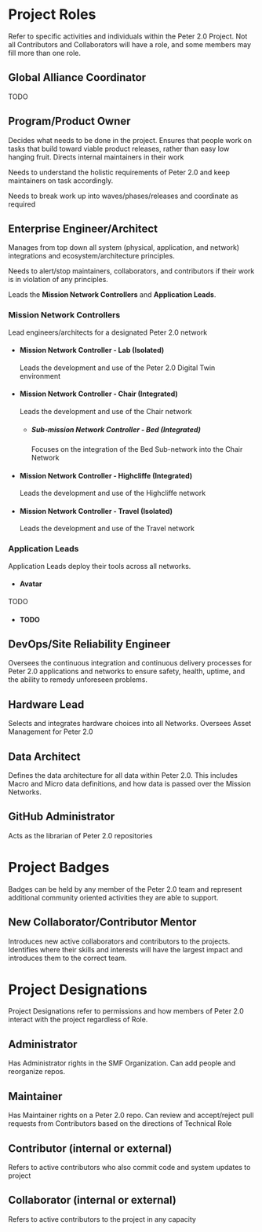 # Project Roles

Refer to specific activities and individuals within the Peter 2.0 Project. Not all Contributors and Collaborators will have a role, and some members may fill more than one role.

## Global Alliance Coordinator
TODO

## Program/Product Owner
Decides what needs to be done in the project. Ensures that people work on tasks that build toward viable product releases, rather than easy low hanging fruit. Directs internal maintainers in their work

Needs to understand the holistic requirements of Peter 2.0 and keep maintainers on task accordingly.

Needs to break work up into waves/phases/releases and coordinate as required

## Enterprise Engineer/Architect
Manages from top down all system (physical, application, and network) integrations and ecosystem/architecture principles.

Needs to alert/stop maintainers, collaborators, and contributors if their work is in violation of any principles.

Leads the **Mission Network Controllers** and **Application Leads**. 

### Mission Network Controllers
Lead engineers/architects for a designated Peter 2.0 network
  - #### Mission Network Controller - Lab (Isolated)

    Leads the development and use of the Peter 2.0 Digital Twin environment

  - #### Mission Network Controller - Chair (Integrated)

    Leads the development and use of the Chair network

    - ##### Sub-mission Network Controller - Bed (Integrated)

      Focuses on the integration of the Bed Sub-network into the Chair Network

  - #### Mission Network Controller - Highcliffe (Integrated)

    Leads the development and use of the Highcliffe network

  - #### Mission Network Controller - Travel (Isolated)

    Leads the development and use of the Travel network

### Application Leads
Application Leads deploy their tools across all networks.

  - #### Avatar 
  TODO

  - #### TODO

## DevOps/Site Reliability Engineer

Oversees the continuous integration and continuous delivery processes for Peter 2.0 applications and networks to ensure safety, health, uptime, and the ability to remedy unforeseen problems.

## Hardware Lead

Selects and integrates hardware choices into all Networks. Oversees Asset Management for Peter 2.0

## Data Architect

Defines the data architecture for all data within Peter 2.0. This includes Macro and Micro data definitions, and how data is passed over the Mission Networks.

## GitHub Administrator
Acts as the librarian of Peter 2.0 repositories

# Project Badges

Badges can be held by any member of the Peter 2.0 team and represent additional community oriented activities they are able to support.

## New Collaborator/Contributor Mentor
Introduces new active collaborators and contributors to the projects. Identifies where their skills and interests will have the largest impact and introduces them to the correct team.

# Project Designations

Project Designations refer to permissions and how members of Peter 2.0 interact with the project regardless of Role.

## Administrator
Has Administrator rights in the SMF Organization. Can add people and reorganize repos.

## Maintainer
Has Maintainer rights on a Peter 2.0 repo. Can review and accept/reject pull requests from Contributors based on the directions of Technical Role 

## Contributor (internal or external)
Refers to active contributors who also commit code and system updates to project

## Collaborator (internal or external)
Refers to active contributors to the project in any capacity

